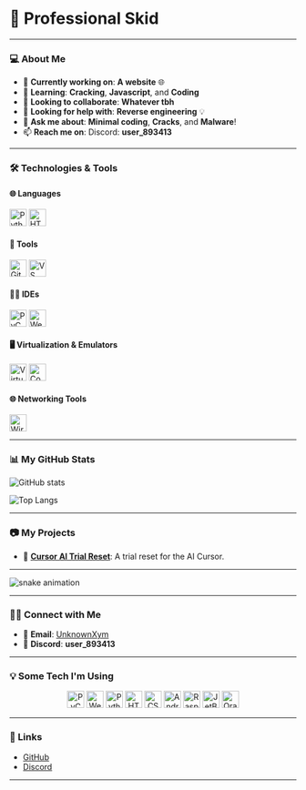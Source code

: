 # 🚀 Professional Skid

---

### 💻 About Me

- 🔭 **Currently working on**: **A website** 🌐
- 🌱 **Learning**: **Cracking**, **Javascript**, and **Coding**
- 👯 **Looking to collaborate**: **Whatever tbh**
- 🤔 **Looking for help with**: **Reverse engineering** 💡
- 💬 **Ask me about**: **Minimal coding**, **Cracks**, and **Malware**!
- 📫 **Reach me on**: Discord: **user_893413**

---

### 🛠️ Technologies & Tools

#### 🌐 Languages
<img src="https://cdn.jsdelivr.net/gh/devicons/devicon/icons/python/python-original.svg" width="30" height="30" alt="Python" />
<img src="https://cdn.jsdelivr.net/gh/devicons/devicon/icons/html5/html5-original.svg" width="30" height="30" alt="HTML" />

#### 🧰 Tools
<img src="https://cdn.jsdelivr.net/gh/devicons/devicon/icons/git/git-original.svg" width="30" height="30" alt="Git" />
<img src="https://cdn.jsdelivr.net/gh/devicons/devicon/icons/visualstudio/visualstudio-plain.svg" width="30" height="30" alt="VS Code" />

#### 🧑‍💻 IDEs
<img src="https://cdn.jsdelivr.net/gh/devicons/devicon/icons/pycharm/pycharm-original.svg" width="30" height="30" alt="PyCharm" />
<img src="https://cdn.jsdelivr.net/gh/devicons/devicon/icons/webstorm/webstorm-original.svg" width="30" height="30" alt="WebStorm" />

#### 🖥️ Virtualization & Emulators
<img src="https://upload.wikimedia.org/wikipedia/commons/thumb/a/a6/VirtualBox_logo_2019.svg/1024px-VirtualBox_logo_2019.svg.png" width="30" height="30" alt="VirtualBox" />
<img src="https://upload.wikimedia.org/wikipedia/commons/thumb/0/0c/PlayStation_4_controller_logo.svg/1024px-PlayStation_4_controller_logo.svg.png" width="30" height="30" alt="Controller" />

#### 🌐 Networking Tools
<img src="https://img.shields.io/badge/Wireshark-1679A7?style=for-the-badge&logo=wireshark&logoColor=white" width="30" height="30" alt="Wireshark" />

---

### 📊 My GitHub Stats

![GitHub stats](https://github-readme-stats.vercel.app/api?username=unknownxym&show_icons=true&count_private=true&hide=prs&theme=radical)

![Top Langs](https://github-readme-stats.vercel.app/api/top-langs/?username=unknownxym&layout=compact&theme=radical)

---

### 📷 My Projects

- 📝 **[Cursor AI Trial Reset](https://github.com/unknownxym/Cursor-ai-trial-reset)**: A trial reset for the AI Cursor. 

---

![snake animation](https://github.com/unknownxym/unknownxym/blob/output/github-contribution-grid-snake2.svg)

---

### 👨‍💻 Connect with Me

- 📧 **Email**: [UnknownXym](mailto:unknownxym@proton.me)
- 📱 **Discord**: **user_893413**

---

### 💡 Some Tech I'm Using

<div align="center">
  <img src="https://cdn.jsdelivr.net/gh/devicons/devicon/icons/pycharm/pycharm-original.svg" width="30" height="30" alt="PyCharm" />
  <img src="https://cdn.jsdelivr.net/gh/devicons/devicon/icons/webstorm/webstorm-original.svg" width="30" height="30" alt="WebStorm" />
  <img src="https://cdn.jsdelivr.net/gh/devicons/devicon/icons/python/python-original.svg" width="30" height="30" alt="Python" />
  <img src="https://cdn.jsdelivr.net/gh/devicons/devicon/icons/html5/html5-original.svg" width="30" height="30" alt="HTML5" />
  <img src="https://cdn.jsdelivr.net/gh/devicons/devicon/icons/css3/css3-original.svg" width="30" height="30" alt="CSS3" />
  <img src="https://cdn.simpleicons.org/android/3DDC84" width="30" height="30" alt="Android" />
  <img src="https://cdn.jsdelivr.net/gh/devicons/devicon/icons/raspberrypi/raspberrypi-original.svg" width="30" height="30" alt="Raspberry Pi" />
  <img src="https://cdn.jsdelivr.net/gh/devicons/devicon/icons/jetbrains/jetbrains-original.svg" width="30" height="30" alt="JetBrains" />
  <img src="https://cdn.jsdelivr.net/gh/devicons/devicon/icons/oracle/oracle-original.svg" width="30" height="30" alt="Oracle" />
</div>

---

### 🔗 Links
- [GitHub](https://github.com/unknownxym)
- [Discord](https://discordapp.com/users/user_893413)

---
